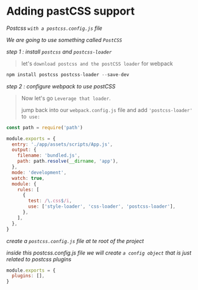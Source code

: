 # Adding pastCSS support

_Postcss `with a postcss.config.js` file_

_We are going to use something called `PostCSS`_

_step 1 : install `postcss` and `postcss-loader`_

> let's `download postcss and the postCSS loader` for webpack

```js
npm install postcss postcss-loader --save-dev
```

_step 2 : configure webpack to use postCSS_

> Now let's go `Leverage that loader`.
>
> jump back into our `webpack.config.js` file and add `'postcss-loader'` to` use:`

```js
const path = require('path')

module.exports = {
  entry: './app/assets/scripts/App.js',
  output: {
    filename: 'bundled.js',
    path: path.resolve(__dirname, 'app'),
  },
  mode: 'development',
  watch: true,
  module: {
    rules: [
      {
        test: /\.css$/i,
        use: ['style-loader', 'css-loader', 'postcss-loader'],
      },
    ],
  },
}
```

_create a `postcss.config.js` file at te root of the project_

_inside this postcss.config.js file we will create `a config object` that is just related to postcss plugins_

```js
module.exports = {
  plugins: [],
}
```
